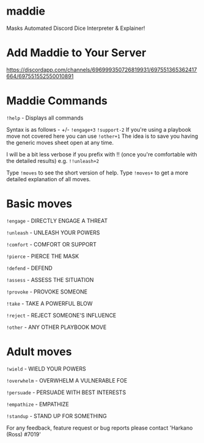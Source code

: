 # maddie

Masks Automated Discord Dice Interpreter &amp; Explainer!

# Add Maddie to Your Server

https://discordapp.com/channels/696999350726819931/697551365362417664/697551552550010891

# Maddie Commands 

`!help` - Displays all commands

Syntax is as follows - <move>+/-<label>
`!engage+3`
`!support-2`
If you're using a playbook move not covered here you can use `!other+1`
The idea is to save you having the generic moves sheet open at any time.

I will be a bit less verbose if you prefix with !! (once you're comfortable with the detailed results) e.g. `!!unleash+2`

Type `!moves` to see the short version of help.
Type `!moves+` to get a more detailed explanation of all moves.

# Basic moves
`!engage`  - DIRECTLY ENGAGE A THREAT

`!unleash` - UNLEASH YOUR POWERS

`!comfort` - COMFORT OR SUPPORT

`!pierce`  - PIERCE THE MASK

`!defend`  - DEFEND

`!assess`  - ASSESS THE SITUATION

`!provoke` - PROVOKE SOMEONE

`!take`    - TAKE A POWERFUL BLOW

`!reject`  - REJECT SOMEONE'S INFLUENCE

`!other`   - ANY OTHER PLAYBOOK MOVE

# Adult moves
`!wield`     - WIELD YOUR POWERS

`!overwhelm` - OVERWHELM A VULNERABLE FOE

`!persuade`  - PERSUADE WITH BEST INTERESTS

`!empathize` - EMPATHIZE

`!standup`   - STAND UP FOR SOMETHING

For any feedback, feature request or bug reports please contact 'Harkano (Ross) #7019'
